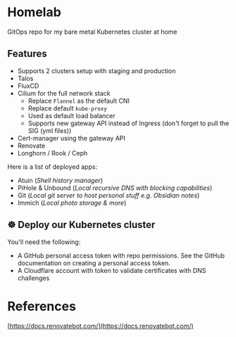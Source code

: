 # Homelab

GitOps repo for my bare metal Kubernetes cluster at home

## Features

- Supports 2 clusters setup with staging and production
- Talos
- FluxCD
- Cilium for the full network stack
  - Replace `Flannel` as the default CNI
  - Replace default `kube-proxy`
  - Used as default load balancer
  - Supports new gateway API instead of Ingress (don't forget to pull the SIG (yml files))
- Cert-manager using the gateway API
- Renovate
- Longhorn / Rook / Ceph

Here is a list of deployed apps:

- Atuin (_Shell history manager_)
- PiHole & Unbound (_Local recursive DNS with blocking capabilities_)
- Git (_Local git server to host personal stuff e.g. Obsidian notes_)
- Immich (_Local photo storage & more_)

## ☸️ Deploy our Kubernetes cluster

You'll need the following:

- A GitHub personal access token with repo permissions. See the GitHub documentation on creating a personal access token.
- A Cloudflare account with token to validate certificates with DNS challenges

# References

[https://docs.renovatebot.com/](https://docs.renovatebot.com/)
